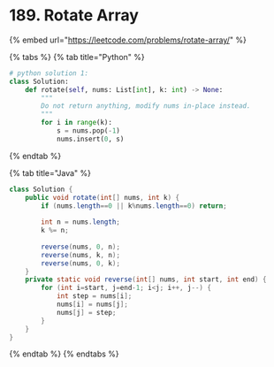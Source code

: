 # 189. Rotate Array

{% embed url="https://leetcode.com/problems/rotate-array/" %}



{% tabs %}
{% tab title="Python" %}
```python
# python solution 1:
class Solution:
    def rotate(self, nums: List[int], k: int) -> None:
        """
        Do not return anything, modify nums in-place instead.
        """
        for i in range(k):
            s = nums.pop(-1)
            nums.insert(0, s)
```
{% endtab %}

{% tab title="Java" %}
```java
class Solution {
    public void rotate(int[] nums, int k) {
        if (nums.length==0 || k%nums.length==0) return;
        
        int n = nums.length;
        k %= n;
        
        reverse(nums, 0, n);
        reverse(nums, k, n);
        reverse(nums, 0, k);
    }
    private static void reverse(int[] nums, int start, int end) {
        for (int i=start, j=end-1; i<j; i++, j--) {
            int step = nums[i];
            nums[i] = nums[j];
            nums[j] = step;
        }
    }
}
```
{% endtab %}
{% endtabs %}

